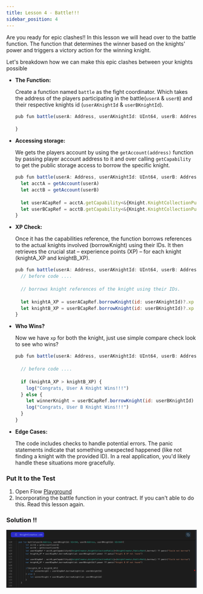 ```yaml
---
title: Lesson 4 - Battle!!!
sidebar_position: 4
---
```


Are you ready for epic clashes!!
In this lesson we will head over to the battle function. The function that determines the winner based on the knights' power and triggers a victory action for the winning knight.

Let's breakdown how we can make this epic clashes between your knights possible

- **The Function:**

  Create a function named `battle` as the fight coordinator. Which takes the address of the players participating in the battle(`userA` & `userB`) and their respective knights id (`userAKnightId` & `userBKnightId`).

  ```jsx
  pub fun battle(userA: Address, userAKnightId: UInt64, userB: Address, userBKnightId: UInt64) {

  }
  ```

- **Accessing storage:**

  We gets the players account by using the `getAccount(address)` function by passing player account address to it and over calling `getCapability` to get the public storage access to borrow the specific knight.

  ```jsx
  pub fun battle(userA: Address, userAKnightId: UInt64, userB: Address, userBKnightId: UInt64) {
    let acctA = getAccount(userA)
    let acctB = getAccount(userB)

    let userACapRef = acctA.getCapability<&{Knight.KnightCollectionPublic}>(Knight.PublicPath).borrow() ?? panic("Could not borrow")
    let userBCapRef = acctB.getCapability<&{Knight.KnightCollectionPublic}>(Knight.PublicPath).borrow() ?? panic("Could not borrow")
  }
  ```

- **XP Check:**

  Once it has the capabilities reference, the function borrows references to the actual knights involved (borrowKnight) using their IDs.
  It then retrieves the crucial stat – experience points (XP) – for each knight (knightA_XP and knightB_XP).

  ```jsx
  pub fun battle(userA: Address, userAKnightId: UInt64, userB: Address, userBKnightId: UInt64) {
    // before code ....

    // borrows knight references of the knight using their IDs.

    let knightA_XP = userACapRef.borrowKnight(id: userAKnightId)?.xp ?? panic("Knight A XP not found")
    let knightB_XP = userBCapRef.borrowKnight(id: userBKnightId)?.xp ?? panic("Knight B XP not found")
  }
  ```

- **Who Wins?**

  Now we have `xp` for both the knight, just use simple compare check look to see who wins?

  ```jsx
  pub fun battle(userA: Address, userAKnightId: UInt64, userB: Address, userBKnightId: UInt64) {

    // before code ....

    if (knightA_XP > knightB_XP) {
      log("Congrats, User A Knight Wins!!!")
    } else {
      let winnerKnight = userBCapRef.borrowKnight(id: userBKnightId)
      log("Congrats, User B Knight Wins!!!")
    }
  }
  ```

- **Edge Cases:**

  The code includes checks to handle potential errors. The panic statements indicate that something unexpected happened (like not finding a knight with the provided ID). In a real application, you'd likely handle these situations more gracefully.

### Put It to the Test

1. Open Flow [Playground](https://play.flow.com/)
2. Incorporating the battle function in your contract. If you can't able to do this. Read this lesson again.

### Solution !!

![Alt text](image-8.png)
